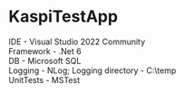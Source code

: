 # KaspiTestApp
IDE - Visual Studio 2022 Community  
Framework - .Net 6  
DB - Microsoft SQL  
Logging - NLog; Logging directory - C:\temp  
UnitTests - MSTest  
